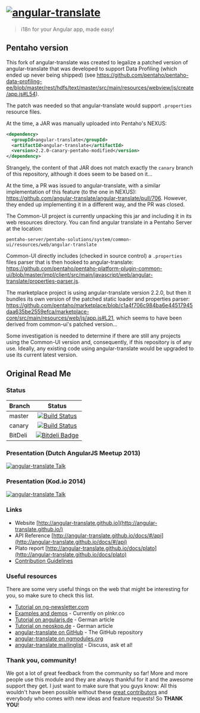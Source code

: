 # [![angular-translate](https://raw.github.com/angular-translate/angular-translate/canary/identity/logo/angular-translate-alternative/angular-translate_alternative_medium2.png)](http://angular-translate.github.io)

> i18n for your Angular app, made easy!

## Pentaho version

This fork of angular-translate was created to legalize a patched version of angular-translate that was developed to support
Data Profiling (which ended up never being shipped) 
(see https://github.com/pentaho/pentaho-data-profiling-ee/blob/master/rest/hdfs/text/master/src/main/resources/webview/js/create/app.js#L54).

The patch was needed so that angular-translate would support `.properties` resource files.

At the time, a JAR was manually uploaded into Pentaho's NEXUS:
```xml
<dependency>
  <groupId>angular-translate</groupId>
  <artifactId>angular-translate</artifactId>
  <version>2.2.0-canary-pentaho-modified</version>
</dependency>
```

Strangely, the content of that JAR does not match exactly the `canary` branch of this repository, 
although it does seem to be based on it...

At the time, a PR was issued to angular-translate, with a similar implementation of this feature (to the one in NEXUS):
https://github.com/angular-translate/angular-translate/pull/706.
However, they ended up implementing it in a different way, and the PR was closed.

The Common-UI project is currently unpacking this jar and including it in its web resources directory.
You can find angular translate in a Pentaho Server at the location:

`pentaho-server/pentaho-solutions/system/common-ui/resources/web/angular-translate`

Common-UI directly includes (checked in source control) a 
`.properties` files parser that is then hooked to angular-translate:
https://github.com/pentaho/pentaho-platform-plugin-common-ui/blob/master/impl/client/src/main/javascript/web/angular-translate/properties-parser.js.

The marketplace project is using angular-translate version 2.2.0, 
but then it bundles its own version of the patched static loader and properties parser:
https://github.com/pentaho/marketplace/blob/c1a4f706c984ba6e44517945daa635be2559efca/marketplace-core/src/main/resources/web/js/app.js#L21,
which seems to have been derived from common-ui's patched version...

Some investigation is needed to determine if there are still any projects using the Common-UI version
and, consequently, if this repository is of any use.
Ideally, any existing code using angular-translate would be upgraded to use its current latest version.

## Original Read Me

### Status
| Branch        | Status         |
| ------------- |:-------------:|
| master        | [![Build Status](https://travis-ci.org/angular-translate/angular-translate.png?branch=master)](https://travis-ci.org/angular-translate/angular-translate) |
| canary        |[![Build Status](https://travis-ci.org/angular-translate/angular-translate.png?branch=canary)](https://travis-ci.org/angular-translate/angular-translate)     |
| BitDeli       |[![Bitdeli Badge](https://d2weczhvl823v0.cloudfront.net/angular-translate/angular-translate/trend.png)](https://bitdeli.com/free "Bitdeli Badge")        |

### Presentation (Dutch AngularJS Meetup 2013)
[![angular-translate Talk](presentation.png)](https://www.youtube.com/watch?v=9CWifOK_Wi8)

### Presentation (Kod.io 2014)
[![angular-translate Talk](presentation2.png)](https://www.youtube.com/watch?v=C7xqaExvaQ4)

### Links
* Website [http://angular-translate.github.io](http://angular-translate.github.io/)
* API Reference [http://angular-translate.github.io/docs/#/api](http://angular-translate.github.io/docs/#/api)
* Plato report [http://angular-translate.github.io/docs/plato](http://angular-translate.github.io/docs/plato)
* [Contribution Guidelines](https://github.com/angular-translate/angular-translate/blob/master/CONTRIBUTING.md)

### Useful resources
There are some very useful things on the web that might be interesting for you,
so make sure to check this list.

- [Tutorial on ng-newsletter.com](http://ng-newsletter.com/posts/angular-translate.html)
- [Examples and demos](https://github.com/angular-translate/angular-translate/wiki/Demos) - Currently on plnkr.co
- [Tutorial on angularjs.de](http://angularjs.de/artikel/angularjs-i18n-ng-translate) - German article
- [Tutorial on neoskop.de](http://www.neoskop.de/blog/angular-translate) - German article
- [angular-translate on GitHub](http://github.com/angular-translate/angular-translate) - The GitHub repository
- [angular-translate on ngmodules.org](http://ngmodules.org/modules/angular-translate)
- [angular-translate mailinglist](https://groups.google.com/forum/#!forum/angular-translate) - Discuss, ask et al!

### Thank you, community!
We got a lot of great feedback from the community so far! More and more people
use this module and they are always thankful for it and the awesome support they
get. I just want to make sure that you guys know: All this wouldn't have been
possible without these [great contributors](http://github.com/angular-translate/angular-translate/contributors)
and everybody who comes with new ideas and feature requests! So **THANK YOU**!

